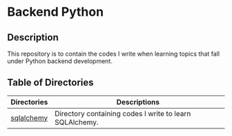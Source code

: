 # Backend Python 

## Description 
This repository is to contain the codes I write when learning topics that fall under Python backend development. 

## Table of Directories

| Directories         | Descriptions                                                |
| -------------- | ----------------------------------------------------------- |
| [sqlalchemy](sqlalchemy) | Directory containing codes I write to learn SQLAlchemy.                      |

